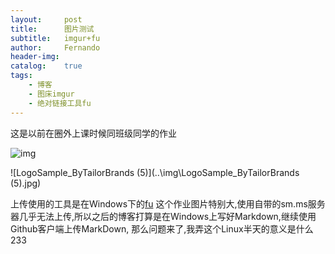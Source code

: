 ```yaml
---
layout:		post
title:		图片测试
subtitle:	imgur+fu
author:		Fernando
header-img:	
catalog:	true
tags:
	- 博客
	- 图床imgur
	- 绝对链接工具fu
---
```

这是以前在圈外上课时候同班级同学的作业

![img](https://dn-linuxcn.qbox.me/data/attachment/album/201607/25/140833yloho8f44phwsznz.jpg)

![LogoSample_ByTailorBrands (5)](..\img\LogoSample_ByTailorBrands (5).jpg)

上传使用的工具是在Windows下的[fu](https://github.com/klesh/fu/releases?mt=8&uo=4&ct=appcards)
这个作业图片特别大,使用自带的sm.ms服务器几乎无法上传,所以之后的博客打算是在Windows上写好Markdown,继续使用Github客户端上传MarkDown, 那么问题来了,我弄这个Linux半天的意义是什么233

